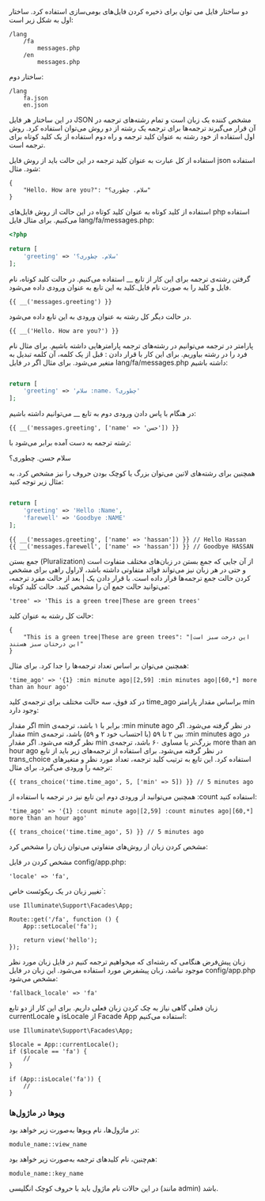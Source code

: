 
 دو ساختار فایل می توان برای ذخیره کردن فایل‌های بومی‌سازی استفاده کرد. ساختار اول به شکل زیر است:
```
/lang
    /fa
        messages.php
    /en
        messages.php
```
ساختار دوم:
```
/lang
    fa.json
    en.json
```
در این ساختار هر فایل JSON مشخص کننده یک زبان است و تمام رشته‌های ترجمه در آن قرار می‌گیرند
ترجمه‌ها
برای ترجمه یک رشته از دو روش می‌توان استفاده کرد. روش اول استفاده از خود رشته به عنوان کلید ترجمه و راه دوم استفاده از یک کلید کوتاه برای ترجمه است.

استفاده از کل عبارت به عنوان کلید ترجمه
در این حالت باید از روش فایل json استفاده شود. مثال:

```
{
    "Hello. How are you?": "سلام. چطوری؟"
}
```
استفاده از کلید کوتاه به عنوان کلید کوتاه
در این حالت از روش فایل‌های php استفاده می‌کنیم. برای مثال فایل lang/fa/messages.php:

```php
<?php

return [
    'greeting' => 'سلام. چطوری؟'
];
```
گرفتن رشته‌ی ترجمه
برای این کار از تابع __ استفاده می‌کنیم. در حالت کلید کوتاه، نام فایل و کلید را به صورت نام فایل.کلید به این تابع به عنوان ورودی داده می‌شود.
```
{{ __('messages.greeting') }}
```
در حالت دیگر کل رشته به عنوان ورودی به این تابع داده می‌شود.

```
{{ __('Hello. How are you?') }}
```
پارامتر در ترجمه
می‌توانیم در رشته‌های ترجمه پارامترهایی داشته باشیم. برای مثال نام فرد را در رشته بیاوریم. برای این کار با قرار دادن : قبل از یک کلمه، آن کلمه تبدیل به متغیر می‌شود. برای مثال اگر در فایل lang/fa/messages.php داشته باشیم:

```php

return [
    'greeting' => 'سلام :name. چطوری؟'
];
```
در هنگام با پاس دادن ورودی دوم به تابع __ می‌توانیم داشته باشیم:
```
{{ __('messages.greeting', ['name' => 'حسن']) }}
```
رشته ترجمه به دست آمده برابر می‌شود با:

سلام حسن. چطوری؟

همچنین برای رشته‌های لاتین می‌توان بزرگ یا کوچک بودن حروف را نیز مشخص کرد. به مثال زیر توجه کنید:


```php

return [
    'greeting' => 'Hello :Name',
    'farewell' => 'Goodbye :NAME'
];
```
```
{{ __('messages.greeting', ['name' => 'hassan']) }} // Hello Hassan
{{ __('messages.farewell', ['name' => 'hassan']) }} // Goodbye HASSAN
```


جمع بستن (Pluralization)
از آن جایی که جمع بستن در زبان‌های مختلف متفاوت است و حتی در هر زبان نیز می‌تواند قوائد متفاوتی داشته باشد، لاراول راهی برای مشخص کردن حالت جمع ترجمه‌ها قرار داده است. با قرار دادن یک | بعد از حالت مفرد ترجمه، می‌توانید حالت جمع آن را مشخص کنید. حالت کلید کوتاه:
```
'tree' => 'This is a green tree|These are green trees'
```
حالت کل رشته به عنوان کلید:
```
{
    "This is a green tree|These are green trees": "این درخت سبز است|این درختان سبز هستند"
}
```
همچنین می‌توان بر اساس تعداد ترجمه‌ها را جدا کرد. برای مثال:
```
'time_ago' => '{1} :min minute ago|[2,59] :min minutes ago|[60,*] more than an hour ago'
```
در کد فوق، سه حالت مختلف برای ترجمه‌ی کلید time_ago براساس مقدار پارامتر min وجود دارد:

اگر مقدار min برابر با ۱ باشد، ترجمه‌ی :min minute ago در نظر گرفته می‌شود.
اگر مقدار min بین ۲ تا ۵۹ (با احتساب خود ۲ و ۵۹) باشد، ترجمه‌ی :min minutes ago در نظر گرفته می‌شود.
اگر مقدار min بزرگ‌تر یا مساوی ۶۰ باشد، ترجمه‌ی more than an hour ago در نظر گرفته می‌شود.
برای استفاده از ترجمه‌های زیر باید از تابع trans_choice استفاده کرد. این تابع به ترتیب کلید ترجمه، تعداد مورد نظر و متغیرهای ترجمه را ورودی می‌گیرد. برای مثال:
```
{{ trans_choice('time.time_ago', 5, ['min' => 5]) }} // 5 minutes ago
```
همچنین می‌توانید از ورودی دوم این تابع نیز در ترجمه با استفاده از :count استفاده کنید:
```
'time_ago' => '{1} :count minute ago|[2,59] :count minutes ago|[60,*] more than an hour ago'
```

```
{{ trans_choice('time.time_ago', 5) }} // 5 minutes ago
```

مشخص کردن زبان
از روش‌های متفاوتی می‌توان زبان را مشخص کرد:

مشخص کردن در فایل config/app.php:
```
'locale' => 'fa',
```
تغییر زبان در یک ریکوئست خاص`:
```
use Illuminate\Support\Facades\App;

Route::get('/fa', function () {
    App::setLocale('fa');

    return view('hello');
});
```
زبان پیش‌فرض
هنگامی که رشته‌ای که میخواهیم ترجمه کنیم در فایل زبان مورد نظر موجود نباشد، زبان پیشفرض مورد استفاده می‌شود. این زبان در فایل config/app.php مشخص می‌شود:
```
'fallback_locale' => 'fa'
```
زبان فعلی
گاهی نیاز به چک کردن زبان فعلی داریم. برای این کار از دو تابع currentLocale و isLocale از Facade App استفاده می‌کنیم:
```
use Illuminate\Support\Facades\App;

$locale = App::currentLocale();
if ($locale == 'fa') {
    //
}

if (App::isLocale('fa')) {
    //
}
```
### ویوها در ماژول‌ها
در ماژول‌ها، نام ویوها به‌صورت زیر خواهد بود:
```
module_name::view_name
```
هم‌چنین، نام کلیدهای ترجمه به‌صورت زیر خواهد بود:
```
module_name::key_name
```
در این حالات نام ماژول باید با حروف کوچک انگلیسی (مانند admin) باشد.
